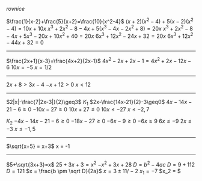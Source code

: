 $rovnice$

$\frac{1}{x-2}+\frac{5}{x+2}=\frac{10}{x^2-4}$
$(x+2)(x^2-4)+5(x-2)(x^2-4)=10x+10x$
$x^3+2x^2-8-4x+5(x^3-4x-2x^2+8)=20x$
$x^3+2x^2-8-4x+5x^3-20x+10x^2+40=20x$
$6x^3+12x^2-24x+32=20x$
$6x^3+12x^2-44x+32=0$


---


$\frac{2x+1}{x-3}=\frac{4x+2}{2x-1}$
$4x^2-2x+2x-1 = 4x^2+2x-12x-6$
$10x=-5$
$x=1/2$

---

$2x+8 > 3x - 4$
$-x+12 > 0$
$x < 12$

---

$2|x|-\frac{7|2x-3|}{2}\geq3$
$K_1$
$2x-\frac{14x-21}{2}-3\geq0$
$4x-14x-21-6\geq0$
$-10x-27\geq 0$
$10x+27 \leq 0$
$10x \leq -27$
$x \leq -2,7$

$K_2$
$-4x-14x-21-6 \geq0$
$-18x - 27 \geq 0$
$-6x-9\geq0$
$-6x \geq 9$
$6x \leq -9$
$2x \leq -3$
$x \leq -1,5$


---

$\sqrt{x+5} = x+3$
x = -1

---

$5+\sqrt{3x+3}=x$
$25+  3x+3 = x^2$
$-x^2 + 3x + 28$
$D = b^2 - 4ac$
$D = 9 + 112$
$D = 121$
$x = \frac{b \pm \sqrt D}{2a}$
$x=  3 \pm 11  / -2$
$x_1 = -7$
$x_2 = $



